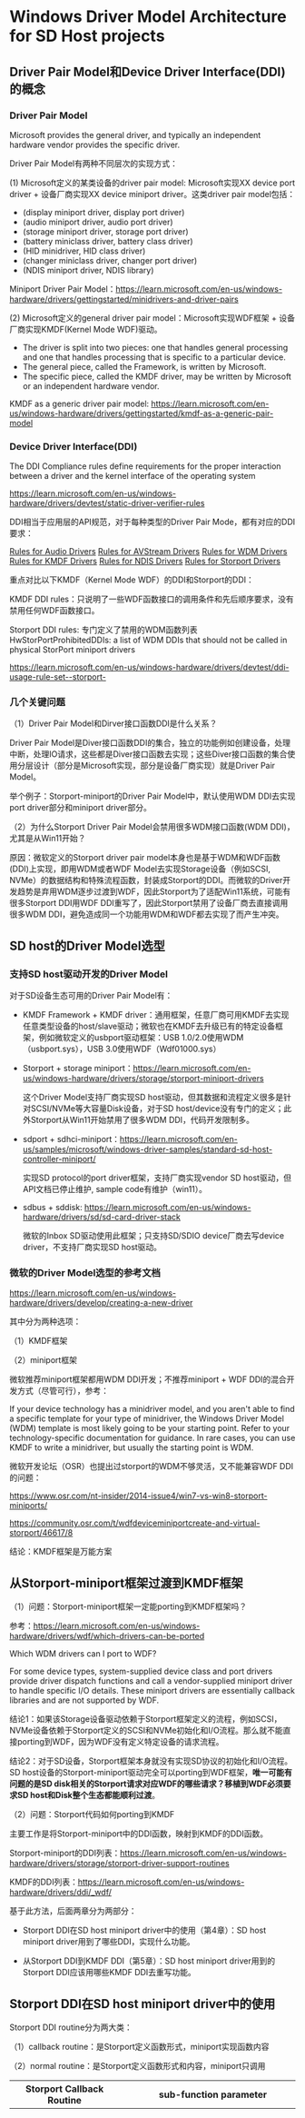 # Windows Driver Model Architecture for SD Host projects

## Driver Pair Model和Device Driver Interface(DDI)的概念

### Driver Pair Model

Microsoft provides the general driver, and typically an independent hardware vendor provides the specific driver.

Driver Pair Model有两种不同层次的实现方式：

(1) Microsoft定义的某类设备的driver pair model: Microsoft实现XX device port driver + 设备厂商实现XX device miniport driver。这类driver pair model包括：

- (display miniport driver, display port driver)
- (audio miniport driver, audio port driver)
- (storage miniport driver, storage port driver)
- (battery miniclass driver, battery class driver)
- (HID minidriver, HID class driver)
- (changer miniclass driver, changer port driver)
- (NDIS miniport driver, NDIS library)

Miniport Driver Pair Model：https://learn.microsoft.com/en-us/windows-hardware/drivers/gettingstarted/minidrivers-and-driver-pairs

(2) Microsoft定义的general driver pair model：Microsoft实现WDF框架 + 设备厂商实现KMDF(Kernel Mode WDF)驱动。

- The driver is split into two pieces: one that handles general processing and one that handles processing that is specific to a particular device.
- The general piece, called the Framework, is written by Microsoft.
- The specific piece, called the KMDF driver, may be written by Microsoft or an independent hardware vendor.

 KMDF as a generic driver pair model: https://learn.microsoft.com/en-us/windows-hardware/drivers/gettingstarted/kmdf-as-a-generic-pair-model

### Device Driver Interface(DDI)

The DDI Compliance rules define requirements for the proper interaction between a driver and the kernel interface of the operating system

https://learn.microsoft.com/en-us/windows-hardware/drivers/devtest/static-driver-verifier-rules

DDI相当于应用层的API规范，对于每种类型的Driver Pair Mode，都有对应的DDI要求：

[Rules for Audio Drivers](https://learn.microsoft.com/en-us/windows-hardware/drivers/devtest/rules-for-audio-drivers)
[Rules for AVStream Drivers](https://learn.microsoft.com/en-us/windows-hardware/drivers/devtest/rules-for-avstream-drivers)
[Rules for WDM Drivers](https://learn.microsoft.com/en-us/windows-hardware/drivers/devtest/sdv-rules-for-wdm-drivers)
[Rules for KMDF Drivers](https://learn.microsoft.com/en-us/windows-hardware/drivers/devtest/sdv-rules-for-kmdf-drivers)
[Rules for NDIS Drivers](https://learn.microsoft.com/en-us/windows-hardware/drivers/devtest/sdv-rules-for-ndis-drivers)
[Rules for Storport Drivers](https://learn.microsoft.com/en-us/windows-hardware/drivers/devtest/sdv-rules-for-storport-drivers)

重点对比以下KMDF（Kernel Mode WDF）的DDI和Storport的DDI：

KMDF DDI rules：只说明了一些WDF函数接口的调用条件和先后顺序要求，没有禁用任何WDF函数接口。

Storport DDI rules: 专门定义了禁用的WDM函数列表HwStorPortProhibitedDDIs: a list of WDM DDIs that should not be called in physical StorPort miniport drivers

https://learn.microsoft.com/en-us/windows-hardware/drivers/devtest/ddi-usage-rule-set--storport-

### 几个关键问题

（1）Driver Pair Model和Dirver接口函数DDI是什么关系？

Driver Pair Model是Diver接口函数DDI的集合，独立的功能例如创建设备，处理中断，处理IO请求，这些都是Diver接口函数去实现；这些Diver接口函数的集合使用分层设计（部分是Microsoft实现，部分是设备厂商实现）就是Driver Pair Model。

举个例子：Storport-miniport的Driver Pair Model中，默认使用WDM DDI去实现port driver部分和miniport driver部分。

（2）为什么Storport Driver Pair Model会禁用很多WDM接口函数(WDM DDI)，尤其是从Win11开始？

原因：微软定义的Storport driver pair model本身也是基于WDM和WDF函数(DDI)上实现，即用WDM或者WDF Model去实现Storage设备（例如SCSI, NVMe）的数据结构和特殊流程函数，封装成Storport的DDI。而微软的Driver开发趋势是弃用WDM逐步过渡到WDF，因此Storport为了适配Win11系统，可能有很多Storport DDI用WDF DDI重写了，因此Storport禁用了设备厂商去直接调用很多WDM DDI，避免造成同一个功能用WDM和WDF都去实现了而产生冲突。

## SD host的Driver Model选型

### 支持SD host驱动开发的Driver Model

对于SD设备生态可用的Driver Pair Model有：

- KMDF Framework + KMDF driver：通用框架，任意厂商可用KMDF去实现任意类型设备的host/slave驱动；微软也在KMDF去升级已有的特定设备框架，例如微软定义的usbport驱动框架：USB 1.0/2.0使用WDM（usbport.sys），USB 3.0使用WDF（Wdf01000.sys）

- Storport + storage miniport：https://learn.microsoft.com/en-us/windows-hardware/drivers/storage/storport-miniport-drivers

  这个Driver Model支持厂商实现SD host驱动，但其数据和流程定义很多是针对SCSI/NVMe等大容量Disk设备，对于SD host/device没有专门的定义；此外Storport从Win11开始禁用了很多WDM DDI，代码开发限制多。

- sdport + sdhci-miniport：https://learn.microsoft.com/en-us/samples/microsoft/windows-driver-samples/standard-sd-host-controller-miniport/

  实现SD protocol的port driver框架，支持厂商实现vendor SD host驱动，但API文档已停止维护, sample code有维护（win11）。

- sdbus + sddisk: https://learn.microsoft.com/en-us/windows-hardware/drivers/sd/sd-card-driver-stack

  微软的Inbox SD驱动使用此框架；只支持SD/SDIO device厂商去写device driver，不支持厂商实现SD host驱动。

### 微软的Driver Model选型的参考文档

https://learn.microsoft.com/en-us/windows-hardware/drivers/develop/creating-a-new-driver

其中分为两种选项：

（1）KMDF框架

（2）miniport框架

微软推荐miniport框架都用WDM DDI开发；不推荐miniport + WDF DDI的混合开发方式（尽管可行），参考：

If your device technology has a minidriver model, and you aren't able to find a specific template for your type of minidriver, the Windows Driver Model (WDM) template is most likely going to be your starting point. Refer to your technology-specific documentation for guidance. In rare cases, you can use KMDF to write a minidriver, but usually the starting point is WDM.

微软开发论坛（OSR）也提出过storport的WDM不够灵活，又不能兼容WDF DDI的问题：

https://www.osr.com/nt-insider/2014-issue4/win7-vs-win8-storport-miniports/

https://community.osr.com/t/wdfdeviceminiportcreate-and-virtual-storport/46617/8

结论：KMDF框架是万能方案

## 从Storport-miniport框架过渡到KMDF框架

（1）问题：Storport-miniport框架一定能porting到KMDF框架吗？

参考：https://learn.microsoft.com/en-us/windows-hardware/drivers/wdf/which-drivers-can-be-ported

Which WDM drivers can I port to WDF?

For some device types, system-supplied device class and port drivers provide driver dispatch functions and call a vendor-supplied miniport driver to handle specific I/O details. These miniport drivers are essentially callback libraries and are not supported by WDF.

结论1：如果该Storage设备驱动依赖于Storport框架定义的流程，例如SCSI， NVMe设备依赖于Storport定义的SCSI和NVMe初始化和I/O流程。那么就不能直接porting到WDF，因为WDF没有定义特定设备的请求流程。

结论2：对于SD设备，Storport框架本身就没有实现SD协议的初始化和I/O流程。SD host设备的Storport-miniport驱动完全可以porting到WDF框架，**唯一可能有问题的是SD disk相关的Storport请求对应WDF的哪些请求？移植到WDF必须要求SD host和Disk整个生态都能顺利过渡**。

（2）问题：Storport代码如何porting到KMDF

主要工作是将Storport-miniport中的DDI函数，映射到KMDF的DDI函数。

Storport-miniport的DDI列表：https://learn.microsoft.com/en-us/windows-hardware/drivers/storage/storport-driver-support-routines

KMDF的DDI列表：https://learn.microsoft.com/en-us/windows-hardware/drivers/ddi/_wdf/

基于此方法，后面两章分为两部分：

- Storport DDI在SD host miniport driver中的使用（第4章）：SD host miniport driver用到了哪些DDI，实现什么功能。

- 从Storport DDI到KMDF DDI（第5章）：SD host miniport driver用到的Storport DDI应该用哪些KMDF DDI去重写功能。

## Storport DDI在SD host miniport driver中的使用

Storport DDI routine分为两大类：

（1）callback routine：是Storport定义函数形式，miniport实现函数内容

（2）normal routine：是Storport定义函数形式和内容，miniport只调用



| Storport Callback Routine               | sub-function parameter                                       | Function Description                                         | SD miniport driver's implementation for this callback        |
| --------------------------------------- | ------------------------------------------------------------ | ------------------------------------------------------------ | ------------------------------------------------------------ |
| **HwStorInitialize**                    | **HwStorPassiveInitializeRoutine**                           | The **HwStorInitialize** routine initializes the miniport driver after a system reboot or power failure occurs. It is called by StorPort after [**HwStorFindAdapter**](https://learn.microsoft.com/en-us/windows-hardware/drivers/ddi/storport/nc-storport-hw_find_adapter) successfully returns. **HwStorInitialize** initializes the HBA and finds all devices that are of interest to the miniport driver.<br/>The following responsibilities are shared between HwStorInitialize and HwStorPassiveInitializeRoutine:<br/>Initialize hardware for the HBA registers and buffers.<br/>Initialize and allocate all DeviceExtension fields.<br/>Set up and initialize all events and DPCs that are used by the miniport driver.<br/>https://learn.microsoft.com/en-us/windows-hardware/drivers/ddi/storport/nc-storport-hw_initialize  <br/> <br/>https://learn.microsoft.com/en-us/windows-hardware/drivers/ddi/storport/nc-storport-hw_passive_initialize_routine | Support. <br/>HwStorPassiveInitializeRoutine中注册了Adapter的POFX数据（StorPortInitializePoFxPower） |
| **HwStorInterrupt**                     | N/A                                                          | The Storport driver calls the **HwStorInterrupt** routine after the HBA generates an interrupt request. The **HwStorInterrupt** routine should return within 50 microseconds, ideally as short a time as possible. Therefore, all activity does not have to occur at high IRQL should be deferred to the [**HwStorDpcRoutine**] | Support. <br/>用于SD card的插拔卡中断和数据传输完成或错误中断的处理入口 |
| **HwStorFindAdapter**                   | **PORT_CONFIGURATION_INFORMATION** contains configuration information for a host bus adapter (HBA). <br/>https://learn.microsoft.com/zh-cn/windows-hardware/drivers/ddi/storport/ns-storport-_port_configuration_information | The **HwStorFindAdapter** routine uses the supplied configuration to determine whether a specific HBA is supported and, if it is, to return configuration information about that adapter.<br/><br/>https://learn.microsoft.com/en-us/windows-hardware/drivers/ddi/storport/nc-storport-hw_find_adapter<br/><br/>https://learn.microsoft.com/en-us/windows-hardware/drivers/ddi/storport/ns-storport-_port_configuration_information | Support. <br/>Main tasks:<br/>1. Zero the device extention<br/>2. Get the memory base, the vendor ID and the device ID<br/>3. Port Configuration Information initialization<br/>4. Driver used memory allocation<br/>5. Initialize the timer, tag queue, host capability, vendor register settings, host software structure<br/> |
| **HwStorAdapterControl**                | **SCSI_ADAPTER_CONTROL_TYPE** <br/> https://learn.microsoft.com/en-us/windows-hardware/drivers/ddi/storport/ne-storport-scsi_adapter_control_type | A miniport driver's **HwStorAdapterControl** routine is called to perform synchronous operations to control the state or behavior of an adapter, such as stopping or restarting the host bus adapter (HBA) for power management. <br/>https://learn.microsoft.com/en-us/windows-hardware/drivers/ddi/storport/nc-storport-hw_adapter_control | 支持部分ControlTypes：<br/>ScsiQuerySupportedControlTypes, ScsiStopAdapter, ScsiRestartAdapter, ScsiSetBootConfig, ScsiSetRunningConfig, ScsiPowerSettingNotification, ScsiAdapterPoFxPowerActive, ScsiAdapterPower, ScsiAdapterPrepareForBusReScan, ScsiAdapterSystemPowerHints, |
|                                         | ScsiQuerySupportedControlTypes                               | Reports the adapter-control operations implemented by the miniport driver. A miniport must support this control type. Using [**SCSI_SUPPORTED_CONTROL_TYPE_LIST**](https://learn.microsoft.com/en-us/windows-hardware/drivers/ddi/storport/ns-storport-scsi_supported_control_type_list) structure | support.                                                     |
|                                         | ScsiStopAdapter                                              | Shuts down the HBA. A miniport must support this control type. | support. <br/>但什么都没干                                   |
|                                         | ScsiRestartAdapter                                           | Reinitializes an HBA. A miniport must support this control type. | support. <br/>调用req_enter_d0()函数，做host reset & init，然后判断卡在位，发起card-change event去处理Adapter Stop期间的card insert or card remove操作。 |
|                                         | ScsiSetBootConfig                                            | Restores any settings on an HBA that the BIOS might need to reboot. A miniport driver must implement **ScsiSetBootConfig** if it must call [**StorPortGetBusData**](https://learn.microsoft.com/en-us/windows-hardware/drivers/ddi/storport/nf-storport-storportgetbusdata) or [**StorPortSetBusDataByOffset**](https://learn.microsoft.com/en-us/windows-hardware/drivers/ddi/storport/nf-storport-storportsetbusdatabyoffset) before the system will be able to reboot. | support. <br/>但什么都没干                                   |
|                                         | ScsiSetRunningConfig                                         | Restores any settings on an HBA that the miniport driver might need to control the HBA while the system is running. A miniport driver must implement **ScsiSetRunningConfig** if it must call [**StorPortGetBusData**](https://learn.microsoft.com/en-us/windows-hardware/drivers/ddi/storport/nf-storport-storportgetbusdata) or [**StorPortSetBusDataByOffset**](https://learn.microsoft.com/en-us/windows-hardware/drivers/ddi/storport/nf-storport-storportsetbusdatabyoffset) to restore the appropriate running configuration to the HBA before it can be restarted. | support. <br/>调用pcr_part_a_restore和pcr_part_b_restore函数去配置SD host PCR register的一些默认值 |
|                                         | ScsiPowerSettingNotification                                 | Notification for a registered power setting change. Using [**STOR_POWER_SETTING_INFO**](https://learn.microsoft.com/en-us/windows-hardware/drivers/ddi/storport/ns-storport-stor_power_setting_info) structure | support. <br/>但什么都没干                                   |
|                                         | ScsiAdapterPower                                             | Reports the adapter power on or power off states. Using [**STOR_ADAPTER_CONTROL_POWER**](https://learn.microsoft.com/en-us/windows-hardware/drivers/ddi/storport/ns-storport-stor_adapter_control_power) structure. 其中包括**STOR_POWER_ACTION**和**STOR_DEVICE_POWER_STATE** 两个子参数 | support. <br/>实现STOR_DEVICE_POWER_STATE = D0~D3和STOR_POWER_ACTION = Sleep/Hibernate/Shutdown/ShutdownReset/ShutdownOff/StorPowerActionNone的设备、系统的电源状态请求 |
|                                         | ScsiAdapterPoFxPowerRequired                                 | Notifies the miniport whether power is required or not for the adapter component. | Not support                                                  |
|                                         | ScsiAdapterPoFxPowerActive                                   | Notifies the miniport whether the adapter component is active or idle.using [**STOR_POFX_ACTIVE_CONTEXT**](https://learn.microsoft.com/en-us/windows-hardware/drivers/ddi/storport/ns-storport-stor_pofx_active_context) structure | support<br/>只读了Storport下发的STOR_POFX_ACTIVE_CONTEXT，而没使用。相当于什么都没干 |
|                                         | ScsiAdapterPoFxPowerSetFState                                | Notifies the miniport to set the adapter component to the given F-state. using [**STOR_POFX_FSTATE_CONTEXT**](https://learn.microsoft.com/en-us/windows-hardware/drivers/ddi/storport/ns-storport-stor_pofx_fstate_context) structure | Not support                                                  |
|                                         | ScsiAdapterPoFxPowerControl                                  | Requests that the miniport execute a private power control operation that was initiated for the adapter by a power engine plug-in (PEP). using [**STOR_POFX_POWER_CONTROL**](https://learn.microsoft.com/en-us/windows-hardware/drivers/ddi/storport/ns-storport-stor_pofx_power_control) structure. | support. <br/>但什么都没干                                   |
|                                         | ScsiAdapterPrepareForBusReScan                               | Notifies the miniport to prepare the adapter for bus enumeration. | support. <br/>但什么都没干                                   |
|                                         | ScsiAdapterSystemPowerHints                                  | Provides system power hints to the miniport. using [**STOR_SYSTEM_POWER_HINTS**](https://learn.microsoft.com/en-us/windows-hardware/drivers/ddi/storport/ns-storport-stor_system_power_hints) structure | support. <br/>但什么都没干                                   |
|                                         | ScsiAdapterFilterResourceRequirements                        | Filters the required resources for the adapter. Using [**STOR_FILTER_RESOURCE_REQUIREMENTS**](https://learn.microsoft.com/en-us/windows-hardware/drivers/ddi/storport/ns-storport-stor_filter_resource_requirements) structure. | Not support                                                  |
|                                         | ScsiAdapterPoFxMaxOperationalPower                           | Communicates a maximum operational power value to the miniport. Using [**STOR_MAX_OPERATIONAL_POWER**](https://learn.microsoft.com/en-us/windows-hardware/drivers/ddi/storport/ns-storport-stor_max_operational_power) structure | Not support                                                  |
|                                         | ScsiAdapterPoFxSetPerfState                                  | Informs the miniport of the status of a P-State transition requested by a call to [**StorPortPoFxSetPerfState**](https://learn.microsoft.com/en-us/windows-hardware/drivers/ddi/storport/nf-storport-storportpofxsetperfstate). Using STOR_POFX_PERF_STATE_CONTEXT**](https://learn.microsoft.com/en-us/windows-hardware/drivers/ddi/storport/ns-storport-stor_pofx_perf_state_context) structure | Not support                                                  |
|                                         | ScsiAdapterSurpriseRemoval                                   | Notifies the miniport that the unit has been surprise-removed. | Not support                                                  |
|                                         | ScsiAdapterSerialNumber                                      | Requests that the miniport retrieve the adapter's serial number. | Not support                                                  |
|                                         | ScsiAdapterQueryFruId                                        | Available starting in Windows 10 version 21H1. Queries the ID of a fault replacement unit (FRU) of the adapter. Storport sends this control only if a miniport has also previously called [**StorPortSetFeatureList**](https://learn.microsoft.com/en-us/windows-hardware/drivers/ddi/storport/nf-storport-storportsetfeaturelist) in its [**HwFindAdapter**](https://learn.microsoft.com/en-us/windows-hardware/drivers/ddi/storport/nc-storport-hw_find_adapter) routine with **StorportFeatureFruIdAdapterControl** specified. | Not support                                                  |
|                                         | ScsiAdapterSetEventLogging                                   | Available starting in Windows 10 version 21H1. Notifies the miniport about whether a specific event channel is enabled or disabled for an adapter. Storport sends this control only if a miniport has also previously called [**StorPortSetFeatureList**](https://learn.microsoft.com/en-us/windows-hardware/drivers/ddi/storport/nf-storport-storportsetfeaturelist) in its [**HwFindAdapter**](https://learn.microsoft.com/en-us/windows-hardware/drivers/ddi/storport/nc-storport-hw_find_adapter) routine with **StorportFeatureFruIdAdapterControl** specified. | Not support                                                  |
|                                         | ScsiAdapterResetBusSynchronous                               | Available starting in Windows 11, version 22H2. Storport sends this control during the handling of an IOCTL_STORAGE_DEVICE_RESET. The miniport driver should handle this control similar to what it does in its [**HwResetBus**](https://learn.microsoft.com/en-us/windows-hardware/drivers/ddi/storport/nc-storport-hw_reset_bus) callback routine. Storport sends this control only if a miniport has also previously called [**StorPortSetFeatureList**](https://learn.microsoft.com/en-us/windows-hardware/drivers/ddi/storport/nf-storport-storportsetfeaturelist) in its [**HwFindAdapter**](https://learn.microsoft.com/en-us/windows-hardware/drivers/ddi/storport/nc-storport-hw_find_adapter) routine with **StorportFeatureResetBusSynchronous** specified. | Not support                                                  |
|                                         | ScsiAdapterPreparePLDR                                       | Storport sends this control to notify miniport to do necessary work before invoking PLDR. Available starting in Windows 11, version 24H2 | Not support                                                  |
|                                         | ScsiNvmeofAdapterOperation                                   | Indicates whether ScsiNvmeofAdapterOperation is supported. Available starting in Windows 11, version 24H2. | Not support                                                  |
|                                         |                                                              |                                                              |                                                              |
| **HwStorStartIo** and **HwStorBuildIo** | **HwStorBuildIo** and **HwStorStartIo** receive the following Srb function types: | The Storport driver calls the **HwStorStartIo** routine one time for each incoming I/O request.<br/>**HwStorStartIo** initiates an I/O operation. StorPort is designed to use a miniport's private data that is prepared in [**HwStorBuildIo**](https://learn.microsoft.com/en-us/windows-hardware/drivers/ddi/storport/nc-storport-hw_buildio) and stored in either **DeviceExtension** or **Srb->SrbExtension**. Because **HwStorBuildIo** is called without spin locks, the best driver performance is achieved by preparing as much data as possible in **HwStorBuildIo**. <br/><br/>https://learn.microsoft.com/en-us/windows-hardware/drivers/ddi/storport/nc-storport-hw_startio |                                                              |
|                                         |                                                              | The **HwStorBuildIo** routine processes the SRB with unsynchronized access to shared system data structures before passing it to [**HwStorStartIo**](https://learn.microsoft.com/en-us/windows-hardware/drivers/ddi/storport/nc-storport-hw_startio). |                                                              |
|                                         | SRB_FUNCTION_EXECUTE_SCSI                                    | Sends a CDB to the specified bus/target/lun.                 | 根据如下SCSI operation code分别处理：<br/>SCSIOP_TEST_UNIT_READY, SCSIOP_REQUEST_SENSE, SCSIOP_INQUIRY, SCSIOP_READ_CAPACITY, SCSIOP_READ, SCSIOP_WRITE, SCSIOP_MODE_SENSE, SCSIOP_VERIFY, SCSIOP_LOAD_UNLOAD, SCSIOP_MEDIUM_REMOVAL<br/>注：这部分代码有多存疑的地方，代码本身是从老的SCSI驱动移植过来，SD设备不属于SCSI disk类型，这些SCSI请求哪些应该在SD disk上用哪些不该用，没有微软文档说明 |
|                                         | SRB_FUNCTION_IO_CONTROL                                      | Miniport defined.                                            | 直接返回SRB_STATUS_SUCCESS                                   |
|                                         | SRB_FUNCTION_RESET_LOGICAL_UNIT                              | Reset the specified logical unit (if the device is capable). | Not support                                                  |
|                                         | SRB_FUNCTION_RESET_DEVICE                                    | Reset the specified Scsi Target.                             |                                                              |
|                                         | SRB_FUNCTION_RESET_BUS                                       | Reset all of the targets on the specified SCSI bus.          | 直接返回SRB_STATUS_SUCCESS                                   |
|                                         | SRB_FUNCTION_FLUSH                                           | Instructs the miniport driver to flush all cached data.      | Not support                                                  |
|                                         | SRB_FUNCTION_SHUTDOWN                                        | Instructs the miniport driver to flush all cached data preparatory to shut down. | Not support                                                  |
|                                         | SRB_FUNCTION_DUMP_POINTERS                                   | Supplies information needed for the miniport driver to support crash dump and hibernation. This request is sent to a Storport virtual miniport driver that is used to control the disk that holds the crash dump data. Starting with Windows 8, non-virtual miniport drivers can optionally receive this request. | Not support                                                  |
|                                         | SRB_FUNCTION_FREE_DUMP_POINTERS                              | Starting with Windows 8, this request is sent to the miniport to free resources allocated during the SRB_FUNCTION_DUMP_POINTERS request. | Not support                                                  |
|                                         | SRB_FUNCTION_PNP                                             | https://learn.microsoft.com/en-us/windows-hardware/drivers/ddi/srb/ns-srb-_stor_device_capabilities_ex | 只处理STOR_DEVICE_CAPABILITIES_EX定义的StorQueryCapability请求类型去上报Removable，EjectSupported等能力<br/>The **STOR_DEVICE_CAPABILITIES_EX** structure reports device capabilities to the SCSI port driver in response to a capabilities query in a SCSI request block (SRB) with a function of SRB_FUNCTION_PNP<br/>注：此请求是否兼容Storport存疑，因为是作为SCSI port driver定义的结构 |
| **HwStorResetBus**                      | N/A                                                          | The **HwStorResetBus** routine is called by the port driver to clear error conditions. | support. <br/>其中实现card关电，host reset，cancel所有IO的操作 |
| **HwStorUnitControl**                   | **SCSI_UNIT_CONTROL_TYPE** enumeration contains unit control operations, where each control type initiates an action on a unit by the miniport driver. <br/>https://learn.microsoft.com/en-us/windows-hardware/drivers/ddi/storport/ne-storport-scsi_unit_control_type | A miniport driver's **HwStorUnitControl** routine is called to perform synchronous operations to control the state of storage unit device. <br/>https://learn.microsoft.com/en-us/windows-hardware/drivers/ddi/storport/nc-storport-hw_unit_control | Support.                                                     |
|                                         | ScsiQuerySupportedUnitControlTypes                           | Reports the unit-control operations implemented by the miniport driver. A miniport must support this control type. | Support ScsiQuerySupportedUnitControlTypes, ScsiUnitStart, ScsiUnitPower, ScsiUnitPoFxPowerInfo, ScsiUnitPoFxPowerActive, ScsiUnitPoFxPowerSetFState |
|                                         | ScsiUnitUsage                                                | Notifies the miniport whether the logical unit is used for any supported usage types. | Not support                                                  |
|                                         | ScsiUnitStart                                                | Notifies the miniport to start a unit device.                | support. 但实际什么都没干                                    |
|                                         | ScsiUnitPower                                                | Reports the unit power on or power off states.If the miniport supports this control type, it will not receive a storage request block with SRB_FUNCTION_POWER. | support. 但实际什么都没干                                    |
|                                         | ScsiUnitPoFxPowerInfo                                        | Notifies the miniport if idle power management is enabled or disabled on the unit component. The miniport should call [**StorPortInitializePoFxPower**](https://learn.microsoft.com/en-us/windows-hardware/drivers/ddi/storport/nf-storport-storportinitializepofxpower) within this unit control if idle power management was enabled and if it supports runtime power management for the unit device. | support. 对Disk注册了Pofx(StorPortInitializePoFxPower). <br/>注：这里合理性存疑：Host Driver需要给Disk注册Pofx吗？ |
|                                         | ScsiUnitPoFxPowerRequired                                    | Notifies the miniport whether power is required for the unit component. Using [**STOR_POFX_POWER_REQUIRED_CONTEXT**](https://learn.microsoft.com/en-us/windows-hardware/drivers/ddi/storport/ns-storport-stor_pofx_power_required_context) structure | Not support                                                  |
|                                         | ScsiUnitPoFxPowerActive                                      | Notifies the miniport that the unit component is either active or idle. Using [**STOR_POFX_ACTIVE_CONTEXT**](https://learn.microsoft.com/en-us/windows-hardware/drivers/ddi/storport/ns-storport-stor_pofx_active_context) structure | support. 但实际什么都没干                                    |
|                                         | ScsiUnitPoFxPowerSetFState                                   | Notifies the miniport to set the unit component to the given functional power state (F-state). Using [**STOR_POFX_FSTATE_CONTEXT**](https://learn.microsoft.com/en-us/windows-hardware/drivers/ddi/storport/ns-storport-stor_pofx_fstate_context) structure | support. 但实际什么都没干                                    |
|                                         | ScsiUnitPoFxPowerControl                                     | Requests that the miniport execute a private power control operation that was initiated for the unit by a power engine plug-in (PEP). Using [**STOR_POFX_POWER_CONTROL**](https://learn.microsoft.com/en-us/windows-hardware/drivers/ddi/storport/ns-storport-stor_pofx_power_control) structure | Not support                                                  |
|                                         | ScsiUnitRemove                                               | Notifies the miniport that the unit has been removed.        | Not support                                                  |
|                                         | ScsiUnitSurpriseRemoval                                      | Notifies the miniport that the unit has been surprise-removed. | Not support                                                  |
|                                         | ScsiUnitRichDescription                                      | The miniport can choose to support this if the device reports a longer vendor ID, model number, or firmware revision than is defined in the SCSI spec | Not support                                                  |
|                                         | ScsiUnitQueryBusType                                         | Queries whether the miniport wants to specify a bus type for a given logical unit (LUN). Using [**STOR_UNIT_CONTROL_QUERY_BUS_TYPE**](https://learn.microsoft.com/en-us/windows-hardware/drivers/ddi/storport/ns-storport-stor_unit_control_query_bus_type) structure. In Windows 10 version 21H1 and later, Storport sends this control only if a miniport has also previously called [**StorPortSetFeatureList**](https://learn.microsoft.com/en-us/windows-hardware/drivers/ddi/storport/nf-storport-storportsetfeaturelist) in its [**HwFindAdapter**](https://learn.microsoft.com/en-us/windows-hardware/drivers/ddi/storport/nc-storport-hw_find_adapter) routine with **StorportFeatureBusTypeUnitControl** specified. | Not support                                                  |
|                                         | ScsiUnitQueryFruId                                           | Queries the ID of a fault replacement unit (FRU). Available in Windows 10 version 21H1 and later. |                                                              |

| Storport Normal Routine that used by SD miniport driver. | Function Description                                         | SD miniport driver's purpose to use the routine              |
| -------------------------------------------------------- | ------------------------------------------------------------ | ------------------------------------------------------------ |
|                                                          |                                                              |                                                              |
| StorPortWaitForSingleObject                              | A miniport can call **StorPortWaitForSingleObject** function to put the current thread into a wait state until the given dispatcher object is set to signaled state or optionally times out. dispatcher object (event, mutex, semaphore, thread, or timer)<br/>https://learn.microsoft.com/en-us/windows-hardware/drivers/ddi/storport/nf-storport-storportwaitforsingleobject | 用于Storport routine和miniport thread的同步：storport routine发起dispatcher object(event), miniport thread使用StorPortWaitForSingleObject等待event信号产生后进入处理流程此时开始占用CPU；如果没有event，miniport thread将sleep，不会占用CPU. |
| StorPortInitializeEvent                                  | **StorPortInitializeEvent** initializes an event object as a synchronization or notification type event, and sets it to a signaled or not-signaled state.<br/>https://learn.microsoft.com/en-us/windows-hardware/drivers/ddi/storport/nf-storport-storportinitializeevent | 初始化event事件对象，但不设置事件产生的信号。注意：如果没有初始化event就使用会产生空指针访问，系统会BSOD. |
| StorPortSetEvent                                         | A miniport can call **StorPortSetEvent** to set an event object to the signaled state.<br/>https://learn.microsoft.com/en-us/windows-hardware/drivers/ddi/storport/nf-storport-storportsetevent | 设置事件产生的信号                                           |
| StorPortInitializeDpc                                    | The **StorPortInitializeDpc** routine initializes a StorPort DPC.<br/>https://learn.microsoft.com/en-us/windows-hardware/drivers/ddi/storport/nf-storport-storportinitializedpc | 创建DPC对象：用于在高IRQL的Storport routine(IRQL >=中断级别)中设置延迟处理任务，目的是减少CPU处在高IRQL的时间，将不紧急的任务放到低IRQL(IRQL <= DPC)执行。这是Driver设计的基本要求。 |
| StorPortIssueDpc                                         | The **StorPortIssueDpc** routine issues a deferred procedure call (DPC).<br/>https://learn.microsoft.com/en-us/windows-hardware/drivers/ddi/storport/nf-storport-storportissuedpc | 发起DPC任务：将延迟处理的任务加到DPC队列                     |
| StorPortCancelDpc                                        | **StorPortCancelDpc** attempts to cancel the execution of a StorPort deferred procedure call (DPC). | 销毁DPC对象：Driver卸载时清理资源                            |
| StorPortRequestTimer                                     | Schedules a callback event for a Storport timer context object. | 启动Timer：OS提供的定时器模块，miniport driver用于定时任务，例如设置指定disk idle时间后进入runtime D3. |
| StorPortFreeTimer                                        | Frees a Storport timer context object previously created by the [StorPortInitializeTimer](https://learn.microsoft.com/en-us/windows-hardware/drivers/ddi/storport/nf-storport-storportinitializetimer) routine. | 销毁Timer：Driver卸载时清理资源                              |
| StorPortStallExecution                                   | The **StorPortStallExecution** routine stalls the miniport driver. This call ties up a processor, doing no useful work while stalling in the driver. <br/> 参考：https://learn.microsoft.com/en-us/windows-hardware/drivers/ddi/srb/nf-srb-scsiportstallexecution | 使当前storport routine忙等待：miniport driver用于卸载driver时，等待miniport thread退出；如果不等待miniport thread退出就完成storport卸载routine，miniport创建的thread将会在卸载后继续运行，应用层会卸载报错。 |
| StorPortDelayExecution                                   | The **StorPortDelayExecution** function delays the current thread by the given amount of time, in microseconds. If the current IRQL is lower than DISPATCH_LEVEL then the current thread is simply put in the wait state and other threads are allowed to run. Otherwise, this routine performs a busy-wait. | miniport driver用于将当前miniport thread放到Sleep状态，释放CPU的占用，使其它thread（不管是storport还是miniport）可以运行。 |
| StorPortGetCurrentIrql                                   | **StorPortGetCurrentIrql** retrieves the current interrupt request level (IRQL). | miniport driver用于配合StorPortDelayExecution使用：如果当前IRQL高，Sleep实际是忙等. |
| StorPortAllocateRegistryBuffer                           | The **StorPortAllocateRegistryBuffer** routine is called by the miniport driver to allocate a buffer that can be used to read and write registry data. | 以下几个Registry Routine都是Windows Registry的访问操作，INF里面配置的Registry默认值通过这些Registry Routine去写入注册表，Driver动态功能开关是通过Registry Routine去读取注册表 |
| StorPortRegistryRead                                     | The **StorPortRegistryRead** routine reads the registry data for the indicated device and value. |                                                              |
| StorPortRegistryWrite                                    | The **StorPortRegistryWrite** routine is called by the miniport driver to convert the registry data contained in a specified buffer from ASCII to Unicode and to then write the data to the miniport driver's per-HBA storage area. |                                                              |
| StorPortFreeRegistryBuffer                               | The **StorPortFreeRegistryBuffer** routine frees the buffer that was allocated for storing registry data. |                                                              |
| StorPortNotification                                     | The miniport driver uses the **StorPortNotification** routine to notify the Storport driver of certain events and conditions. **StorPortNotification** takes a variable number of parameters depending on the notification type specified. <br/>NotificationType：https://learn.microsoft.com/en-us/windows-hardware/drivers/ddi/storport/nf-storport-storportnotification | miniport对storport的反向通知机制                             |
|                                                          | BusChangeDetected: Indicates that a target device might have been added or removed from a dynamic bus. | miniport driver用于：当disk有插拔或者card模式切换，都会发BusChangeDetected去通知OS |
|                                                          | RequestComplete: Indicates that the given SRB has finished. After this notification is sent, the port driver owns the request. | miniport driver用于返回Storport的每一个SRB请求，包括inquiry查询和i/O读写等各类收到的SRB请求。 |
|                                                          | ResetDetected: Indicates that the HBA has detected a reset on the bus. After this notification is sent, the miniport driver is still responsible for completing any active requests. The port driver will manage all required bus-reset delays. | miniport driver没使用此notification类型                      |
|                                                          | RequestTimerCall: Indicates that the miniport driver requires the port driver to call the miniport driver's [HwStorTimer](https://learn.microsoft.com/en-us/windows-hardware/drivers/ddi/storport/nc-storport-hw_timer) routine in the requested number of microseconds. | miniport driver用于在Storport routine里面，将一部分任务放到指定时间后开始执行，相当于一种不精确的DPC. |
|                                                          | IoTargetRequestServiceTime: Indicates to Storport the amount of time that was required to process a specified request. | miniport driver用于指定tagIO任务的完成时间，让Storport driver有个预期不要误判请求完成超时。 |
| StorPortGetBusData                                       | The **StorPortGetBusData** routine retrieves the bus-specific configuration information necessary to initialize the HBA. | miniport driver用于获取Bus(PCIe Bus)的数据，拿到SD host device在PCIe Bus的信息。例如VendorID，DeviceID，区分SD host类型。 |
| StorPortGetUncachedExtension                             | The **StorPortGetUncachedExtension** routine allocates an uncached common buffer to be shared by the CPU and the device. | 在HwStorFindAdapter Callback创建DMA Buffer时使用             |
| StorPortGetPhysicalAddress                               | The **StorPortGetPhysicalAddress** routine converts a given virtual address range to a physical address range for a DMA operation. | 在HwStorFindAdapter Callback创建DMA Buffer时使用             |
| StorPortInitialize                                       | The **StorPortInitialize** routine initializes the port driver parameters and extension data. **StorPortInitialize** also saves the adapter information provided from the [miniport driver](https://learn.microsoft.com/en-us/windows-hardware/drivers/storage/storage-miniport-drivers) **DriverEntry** routine. | miniport driver将Storport指定的HW_INITIALIZATION_DATA全部初始化完成后调用，上报miniport的所有能力配置和回调函数。 |
| StorPortReadRegisterBuffer                               | reads a value from a specified register address.             | miniport driver用于register读（包括SD host register和PCIe Config register，register address由PCIe bar address + offset指定） |
| StorPortWriteRegisterBuffer                              | transfers a given number of unsigned bytes from a buffer to the HBA. | miniport driver用于register写（包括SD host register和PCIe Config register，register address由PCIe bar address + offset指定） |
| StorPortWritePort                                        | transfers an unsigned byte to the HBA                        | miniport driver没有使用，只遗留历史代码                      |
| StorPortReadPort                                         | reads a value from a specified port address                  | miniport driver没有使用，只遗留历史代码                      |
| StorPortInitializePoFxPower                              | A miniport driver calls **StorPortInitializePoFxPower** to register a storage device with the power management framework (PoFx). Using [STOR_POFX_DEVICE](https://learn.microsoft.com/en-us/windows-hardware/drivers/ddi/storport/ns-storport-_stor_pofx_device), **STOR_POFX_DEVICE_V2**, or **STOR_POFX_DEVICE_V3** | miniport driver用于注册Adapter和Disk Unit的pofx              |
| StorPortPoFxIdleComponent                                | The **StorPortPoFxIdleComponent** routine decrements the activation reference count of a specified component of a storage device. | 在remove card， auto power off时调用                         |
| StorPortPoFxActivateComponent                            | The **StorPortPoFxActivateComponent** routine increments the activation reference count on the specified component of a storage device. | 在insert card调用                                            |
| StorPortGetD3ColdSupport                                 | Get D3Cold support or not by this HBA                        | StorPortInitializePoFxPower其中一个参数是D3Cold enable or not |
| StorPortGetDeviceObjects                                 | Returns the device objects that are associated with the adapter device stack | 处理PNP请求用到，根据SD host extension获取*AdapterDeviceObject*和*PhysicalDeviceObject*和LowerDeviceObject |

## 从Storport DDI到KMDF DDI

doing.
